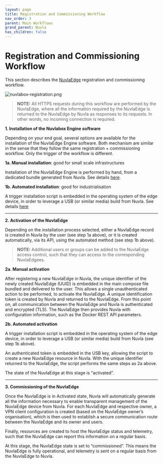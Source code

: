 ```yaml
---
layout: page
title: Registration and Commissioning Workflow
nav_order: 3
parent: Main Workflows
grand_parent: Nuvla
has_children: false
---
```


# Registration and Commissioning Workflow

This section describes the [NuvlaEdge](/nuvlaedge) registration and commissioning workflow.

![nuvlabox-registration.png](/assets/img/nuvlabox-registration.png)

> **NOTE:** All HTTPS requests during this workflow are performed by the NuvlaEdge, where all the information required by the NuvlaEdge is returned to the NuvlaEdge by Nuvla as responses to its requests. In other words, no incoming connection is required.

**1. Installation of the Nuvlabox Engine software** 

Depending on your end goal, several options are available for the installation of the NuvlaEdge Engine software. Both mechanism are similar in the sense that they follow the same registration + commissioning workflow. Only the trigger of the workflow is different.

**1a. Manual installation**: good for small scale infrastructures

Installation of the NuvlaEdge Engine is performed by hand, from a dedicated bundle generated from Nuvla. See details [here](/nuvlaedge/installation).

**1b. Automated installation**: good for industrialisation 

A trigger installation script is embedded in the operating system of the edge device, in order to leverage a USB (or similar media) build from Nuvla. See details [here](/nuvlaedge/installation/install-with-usb-stick/)

---

**2. Activation of the NuvlaEdge**

Depending on the installation process selected, either a NuvlaEdge record is created in Nuvla by the user (see step 1a above), or it is created automatically, via its API, using the automated method (see step 1b above).

> **NOTE:** Additional users or groups can be added to the NuvlaEdge access control, such that they can access to the corresponding NuvlaEdgees.

**2a. Manual activation**

After registering a new NuvlaEdge in Nuvla, the unique identifier of the newly created NuvlaEdge (UUID) is embedded in the main compose file bundled and delivered to the user. This allows a single unauthenticated action to be performed, to activate the NuvlaEdge. A unique identification token is created by Nuvla and returned to the NuvlaEdge. From this point on, all communication between the NuvlaEdge and Nuvla is authenticated and encrypted (TLS). The NuvlaEdge then provides Nuvla with configuration information, such as the Docker REST API parameters.

**2b. Automated activation**

A trigger installation script is embedded in the operating system of the edge device, in order to leverage a USB (or similar media) build from Nuvla (see step 1b above).

An authenticated token is embedded in the USB key, allowing the script to create a new NuvlaEdge resource in Nuvla.  With the unique identifier returned to the NuvlaEdge, the script performs the same steps as 2a above.

The state of the NuvlaEdge at this stage is “activated”.

---

**3. Commissioning of the NuvlaEdge**

Once the NuvlaEdge is in Activated state, Nuvla will automatically generate all the information necessary to enable transparent management of the NuvlaEdge device from Nuvla. For each NuvlaEdge and respective owner, a VPN client configuration is created (based on the NuvlaEdge owner’s organisation), which is then used to establish a secure communication route between the NuvlaEdge and its owner and users.

Finally, resources are created to host the NuvlaEdge status and telemetry, such that the NuvlaEdge can report this information on a regular basis.

At this stage, the NuvlaEdge state is set to “commissioned”.  This means the NuvlaEdge is fully operational, and telemetry is sent on a regular basis from the NuvlaEdge to Nuvla.
